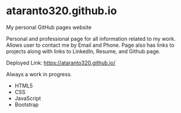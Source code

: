 # ataranto320.github.io
My personal GitHub pages website

Personal and professional page for all information related to my work. Allows user to contact me by Email and Phone. Page also has links to projects along with links to LinkedIn, Resume, and Github page. 

Deployed Link: https://ataranto320.github.io/

Always a work in progress.

- HTML5
- CSS
- JavaScript
- Bootstrap